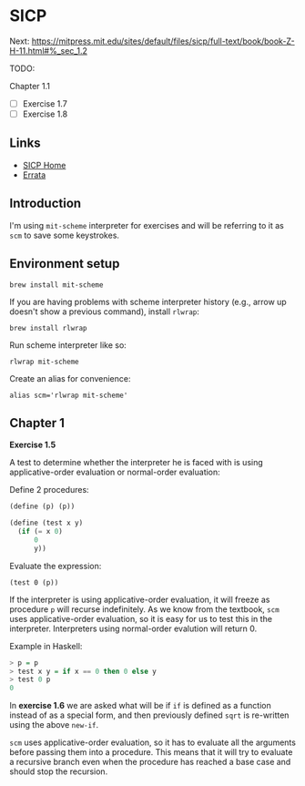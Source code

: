 # SICP

Next: https://mitpress.mit.edu/sites/default/files/sicp/full-text/book/book-Z-H-11.html#%_sec_1.2

TODO:

Chapter 1.1

- [ ] Exercise 1.7
- [ ] Exercise 1.8

## Links

- [SICP Home](https://mitpress.mit.edu/sites/default/files/sicp/index.html)
- [Errata](https://mitpress.mit.edu/sites/default/files/sicp/errata.html)

## Introduction

I'm using `mit-scheme` interpreter for exercises and will be referring to it as `scm` to save some keystrokes.

## Environment setup

```
brew install mit-scheme
```

If you are having problems with scheme interpreter history (e.g., arrow up doesn't show a previous command), install `rlwrap`:

```
brew install rlwrap
```

Run scheme interpreter like so:

```
rlwrap mit-scheme
```

Create an alias for convenience:

```
alias scm='rlwrap mit-scheme'
```

## Chapter 1

**Exercise 1.5**

A test to determine whether the interpreter he is faced with is using applicative-order evaluation or normal-order evaluation:

Define 2 procedures:

```scheme
(define (p) (p))

(define (test x y)
  (if (= x 0)
      0
      y))
```

Evaluate the expression:

```
(test 0 (p))
```

If the interpreter is using applicative-order evaluation, it will freeze as procedure `p` will recurse indefinitely. As we know from the textbook, `scm` uses applicative-order evaluation, so it is easy for us to test this in the interpreter. Interpreters using normal-order evalution will return 0.

Example in Haskell:

```haskell
> p = p
> test x y = if x == 0 then 0 else y
> test 0 p
0
```

In **exercise 1.6** we are asked what will be if `if` is defined as a function instead of as a special form, and then previously defined `sqrt` is re-written using the above `new-if`.

`scm` uses applicative-order evaluation, so it has to evaluate all the arguments before passing them into a procedure. This means that it will try to evaluate a recursive branch even when the procedure has reached a base case and should stop the recursion.
